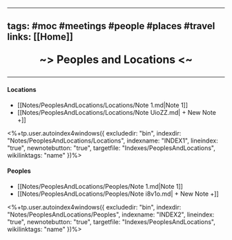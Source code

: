 ----
tags: #moc #meetings #people #places #travel
links: [[Home]]
----
<p align="center" style="font-size: 25; font-weight: bold;"> ~> Peoples and Locations <~ </p>

----

#### Locations
<!--INDEX1-->
- [[Notes/PeoplesAndLocations/Locations/Note 1.md|Note 1]]
- [[Notes/PeoplesAndLocations/Locations/Note UioZZ.md| + New Note +]]

<%+tp.user.autoindex4windows({ excludedir: "bin", indexdir: "Notes/PeoplesAndLocations/Locations", indexname: "INDEX1", lineindex: "true", newnotebutton: "true", targetfile: "Indexes/PeoplesAndLocations", wikilinktags: "name" })%>
<!--INDEX1-->

#### Peoples
<!--INDEX2-->
- [[Notes/PeoplesAndLocations/Peoples/Note 1.md|Note 1]]
- [[Notes/PeoplesAndLocations/Peoples/Note i8v1o.md| + New Note +]]

<%+tp.user.autoindex4windows({ excludedir: "bin", indexdir: "Notes/PeoplesAndLocations/Peoples", indexname: "INDEX2", lineindex: "true", newnotebutton: "true", targetfile: "Indexes/PeoplesAndLocations", wikilinktags: "name" })%>
<!--INDEX2-->
